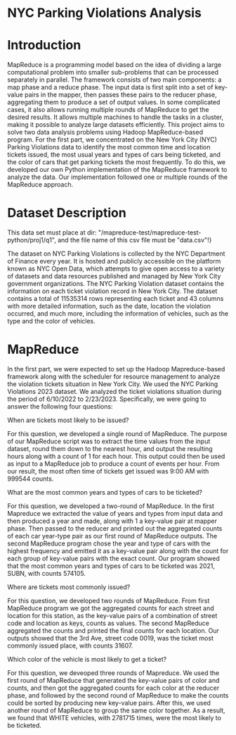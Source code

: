 # NYC Parking Violations Analysis
# Introduction
MapReduce is a programming model based on the idea of dividing a large computational problem into smaller sub-problems that can be processed separately in parallel. The framework consists of two main components: a map phase and a reduce phase. The input data is first split into a set of key-value pairs in the mapper, then passes these pairs to the reducer phase, aggregating them to produce a set of output values. In some complicated cases, it also allows running multiple rounds of MapReduce to get the desired results. It allows multiple machines to handle the tasks in a cluster, making it possible to analyze large datasets efficiently. This project aims to solve two data analysis problems using Hadoop MapReduce-based program. For the first part, we concentrated on the New York City (NYC) Parking Violations data to identify the most common time and location tickets issued, the most usual years and types of cars being ticketed, and the color of cars that get parking tickets the most frequently. To do this, we developed our own Python implementation of the MapReduce framework to analyze the data. Our implementation followed one or multiple rounds of the MapReduce approach. 

# Dataset Description
This data set must place at dir: "/mapreduce-test/mapreduce-test-python/proj1/q1", and the file name of this csv file must be "data.csv"!}

The dataset on NYC Parking Violations is collected by the NYC Department of Finance every year. It is hosted and publicly accessible on the platform known as NYC Open Data, which attempts to give open access to a variety of datasets and data resources published and managed by New York City government organizations. The NYC Parking Violation dataset contains the information on each ticket violation record in New York City. The dataset contains a total of 11535314 rows representing each ticket and 43 columns with more detailed information, such as the date, location the violation occurred, and much more, including the information of vehicles, such as the type and the color of vehicles. 

# MapReduce
In the first part, we were expected to set up the Hadoop Mapreduce-based framework along with the scheduler for resource management to analyze the violation tickets situation in New York City. We used the NYC Parking Violations 2023 dataset. We analyzed the ticket violations situation during the period of 6/10/2022 to 2/23/2023. Specifically, we were going to answer the following four questions: 

When are tickets most likely to be issued?

For this question, we developed a single round of MapReduce.  The purpose of our MapReduce script was to extract the time values from the input dataset, round them down to the nearest hour, and output the resulting hours along with a count of 1 for each hour. This output could then be used as input to a MapReduce job to produce a count of events per hour. 
From our result, the most often time of tickets get issued was 9:00 AM with 999544 counts. 

What are the most common years and types of cars to be ticketed?

For this question, we developed a two-round of MapReduce. In the first Mapreduce we extracted the value of years and types from input data and then produced a year and made, along with 1 a key-value pair at mapper phase. Then passed to the reducer and printed out the aggregated counts of each car year-type pair as our first round of MapReduce outputs. The second MapReduce program chose the year and type of cars with the highest frequency and emitted it as a key-value pair along with the count for each group of key-value pairs with the exact count. Our program showed that the most common years and types of cars to be ticketed was 2021, SUBN, with counts 574105.

Where are tickets most commonly issued?

For this question, we developed two rounds of MapReduce. From first MapReduce program we got the aggregated counts for each street and location for this station, as the key-value pairs of a combination of street code and location as keys, counts as values. The second MapReduce aggregated the counts and printed the final counts for each location. Our outputs showed that the 3rd Ave, street code 0019, was the ticket most commonly issued place, with counts 31607. 

Which color of the vehicle is most likely to get a ticket?

For this question, we deveoped three rounds of Mapreduce. We used the first round of MapReduce that generated the key-value pairs of color and counts, and then got the aggregated counts for each color at the reducer phase, and followed by the second round of MapReduce to make the counts could be sorted by producing new key-value pairs. After this, we used another round of MapReduce to group the same color together. As a result, we found that WHITE vehicles, with 2781715 times, were the most likely to be ticketed. 
